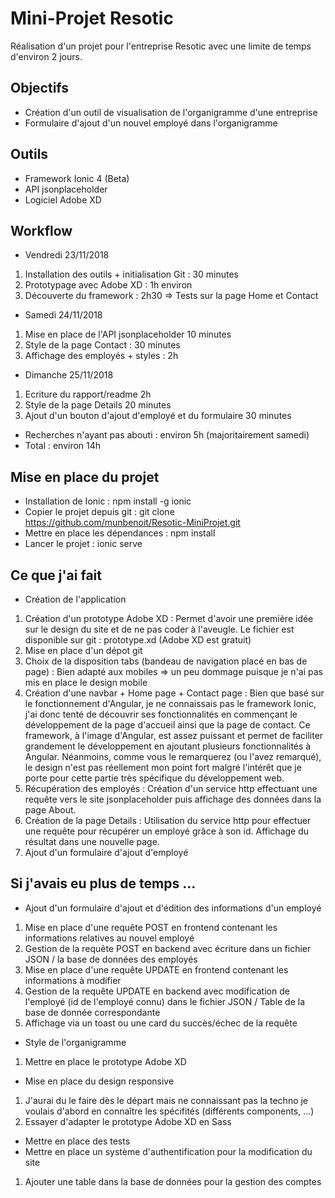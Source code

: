 # Mini-Projet Resotic
Réalisation d'un projet pour l'entreprise Resotic avec une limite de temps d'environ 2 jours.

## Objectifs
- Création d'un outil de visualisation de l'organigramme d'une entreprise
- Formulaire d'ajout d'un nouvel employé dans l'organigramme

## Outils
- Framework Ionic 4 (Beta)
- API jsonplaceholder
- Logiciel Adobe XD

## Workflow
- Vendredi 23/11/2018
1. Installation des outils + initialisation Git : 30 minutes
2. Prototypage avec Adobe XD : 1h environ
3. Découverte du framework : 2h30 => Tests sur la page Home et Contact
- Samedi 24/11/2018
1. Mise en place de l'API jsonplaceholder 10 minutes
2. Style de la page Contact : 30 minutes
3. Affichage des employés + styles : 2h
- Dimanche 25/11/2018
1. Ecriture du rapport/readme 2h
2. Style de la page Details 20 minutes
3. Ajout d'un bouton d'ajout d'employé et du formulaire 30 minutes
- Recherches n'ayant pas abouti : environ 5h (majoritairement samedi)
- Total : environ 14h

## Mise en place du projet
- Installation de Ionic : 
npm install -g ionic
- Copier le projet depuis git : 
git clone https://github.com/munbenoit/Resotic-MiniProjet.git
- Mettre en place les dépendances : 
npm install
- Lancer le projet : 
ionic serve

## Ce que j'ai fait
- Création de l'application
1. Création d'un prototype Adobe XD : 
Permet d'avoir une première idée sur le design du site et de ne pas coder à l'aveugle.
Le fichier est disponible sur git : prototype.xd (Adobe XD est gratuit)
2. Mise en place d'un dépot git
3. Choix de la disposition tabs (bandeau de navigation placé en bas de page) :
Bien adapté aux mobiles => un peu dommage puisque je n'ai pas mis en place le design mobile
4. Création d'une navbar + Home page + Contact page : 
Bien que basé sur le fonctionnement d'Angular, je ne connaissais pas le framework Ionic, j'ai donc tenté de découvrir ses fonctionnalités en commençant le développement de la page d'accueil ainsi que la page de contact. Ce framework, à l'image d'Angular, est assez puissant et permet de faciliter grandement le développement en ajoutant plusieurs fonctionnalités à Angular. Néanmoins, comme vous le remarquerez (ou l'avez remarqué), le design n'est pas réellement mon point fort malgré l'intérêt que je porte pour cette partie très spécifique du développement web.
5. Récupération des employés : 
Création d'un service http effectuant une requête vers le site jsonplaceholder puis affichage des données dans la page About.
6. Création de la page Details : 
Utilisation du service http pour effectuer une requête pour récupérer un employé grâce à son id.
Affichage du résultat dans une nouvelle page.
7. Ajout d'un formulaire d'ajout d'employé

## Si j'avais eu plus de temps ...
- Ajout d'un formulaire d'ajout et d'édition des informations d'un employé
1. Mise en place d'une requête POST en frontend contenant les informations relatives au nouvel employé
2. Gestion de la requête POST en backend avec écriture dans un fichier JSON / la base de données des employés
3. Mise en place d'une requête UPDATE en frontend contenant les informations à modifier
4. Gestion de la requête UPDATE en backend avec modification de l'employé (id de l'employé connu) dans le fichier JSON / Table de la base de donnée correspondante
5. Affichage via un toast ou une card du succès/échec de la requête
- Style de l'organigramme
1. Mettre en place le prototype Adobe XD
- Mise en place du design responsive
1. J'aurai du le faire dès le départ mais ne connaissant pas la techno je voulais d'abord en connaître les spécifités (différents components, ...)
2. Essayer d'adapter le prototype Adobe XD en Sass
- Mettre en place des tests
- Mettre en place un système d'authentification pour la modification du site
1. Ajouter une table dans la base de données pour la gestion des comptes
